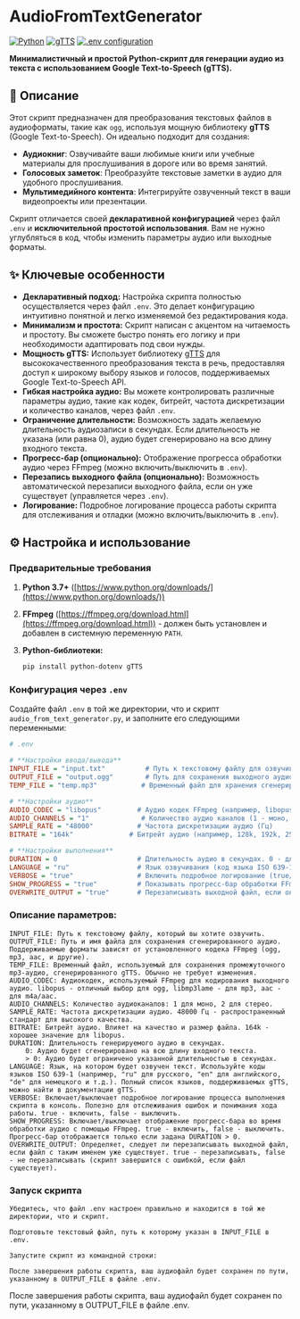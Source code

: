 # AudioFromTextGenerator

[![Python](https://img.shields.io/badge/Python-3.7+-blue.svg)](https://www.python.org/downloads/)
[![gTTS](https://img.shields.io/badge/gTTS-v2.2.3-green.svg)](https://pypi.org/project/gTTS/)
[![.env configuration](https://img.shields.io/badge/.env%20Config-Declarative-yellow.svg)](https://pypi.org/project/python-dotenv/)

**Минималистичный и простой Python-скрипт для генерации аудио из текста с использованием Google Text-to-Speech (gTTS).**

## 📖 Описание

Этот скрипт предназначен для преобразования текстовых файлов в аудиоформаты, такие как `ogg`, используя мощную библиотеку **gTTS** (Google Text-to-Speech). Он идеально подходит для создания:

*   **Аудиокниг**: Озвучивайте ваши любимые книги или учебные материалы для прослушивания в дороге или во время занятий.
*   **Голосовых заметок**: Преобразуйте текстовые заметки в аудио для удобного прослушивания.
*   **Мультимедийного контента**: Интегрируйте озвученный текст в ваши видеопроекты или презентации.

Скрипт отличается своей **декларативной конфигурацией** через файл `.env` и **исключительной простотой использования**.  Вам не нужно углубляться в код, чтобы изменить параметры аудио или выходные форматы.

## ✨ Ключевые особенности

*   **Декларативный подход:** Настройка скрипта полностью осуществляется через файл `.env`. Это делает конфигурацию интуитивно понятной и легко изменяемой без редактирования кода.
*   **Минимализм и простота:** Скрипт написан с акцентом на читаемость и простоту. Вы сможете быстро понять его логику и при необходимости адаптировать под свои нужды.
*   **Мощность gTTS:** Использует библиотеку [gTTS](https://gtts.readthedocs.io/en/latest/) для высококачественного преобразования текста в речь, предоставляя доступ к широкому выбору языков и голосов, поддерживаемых Google Text-to-Speech API.
*   **Гибкая настройка аудио:**  Вы можете контролировать различные параметры аудио, такие как кодек, битрейт, частота дискретизации и количество каналов, через файл `.env`.
*   **Ограничение длительности:** Возможность задать желаемую длительность аудиозаписи в секундах. Если длительность не указана (или равна 0), аудио будет сгенерировано на всю длину входного текста.
*   **Прогресс-бар (опционально):**  Отображение прогресса обработки аудио через FFmpeg (можно включить/выключить в `.env`).
*   **Перезапись выходного файла (опционально):**  Возможность автоматической перезаписи выходного файла, если он уже существует (управляется через `.env`).
*   **Логирование:** Подробное логирование процесса работы скрипта для отслеживания и отладки (можно включить/выключить в `.env`).

## ⚙️ Настройка и использование

### Предварительные требования

1.  **Python 3.7+** ([https://www.python.org/downloads/](https://www.python.org/downloads/))
2.  **FFmpeg** ([https://ffmpeg.org/download.html](https://ffmpeg.org/download.html)) - должен быть установлен и добавлен в системную переменную `PATH`.
3.  **Python-библиотеки:**

    ```bash
    pip install python-dotenv gTTS
    ```

### Конфигурация через `.env`

Создайте файл `.env` в той же директории, что и скрипт `audio_from_text_generator.py`, и заполните его следующими переменными:

```ini
# .env

# **Настройки ввода/вывода**
INPUT_FILE = "input.txt"          # Путь к текстовому файлу для озвучивания
OUTPUT_FILE = "output.ogg"        # Путь для сохранения выходного аудиофайла
TEMP_FILE = "temp.mp3"           # Временный файл для хранения сгенерированного gTTS mp3 (не меняйте без необходимости)

# **Настройки аудио**
AUDIO_CODEC = "libopus"         # Аудио кодек FFmpeg (например, libopus, libmp3lame, aac)
AUDIO_CHANNELS = "1"             # Количество аудио каналов (1 - моно, 2 - стерео)
SAMPLE_RATE = "48000"           # Частота дискретизации аудио (Гц)
BITRATE = "164k"              # Битрейт аудио (например, 128k, 192k, 256k)

# **Настройки выполнения**
DURATION = 0                    # Длительность аудио в секундах. 0 - для обработки полной длины TTS аудио, или задайте длительность в секундах (целое число).
LANGUAGE = "ru"                 # Язык озвучивания (код языка ISO 639-1, например, ru, en, de, es, fr)
VERBOSE = "true"                # Включить подробное логирование (true/false)
SHOW_PROGRESS = "true"          # Показывать прогресс-бар обработки FFmpeg (true/false)
OVERWRITE_OUTPUT = "true"       # Перезаписывать выходной файл, если он существует (true/false)
```
### Описание параметров:

    INPUT_FILE: Путь к текстовому файлу, который вы хотите озвучить.
    OUTPUT_FILE: Путь и имя файла для сохранения сгенерированного аудио. Поддерживаемые форматы зависят от установленного кодека FFmpeg (ogg, mp3, aac, и другие).
    TEMP_FILE: Временный файл, используемый для сохранения промежуточного mp3-аудио, сгенерированного gTTS. Обычно не требует изменения.
    AUDIO_CODEC: Аудиокодек, используемый FFmpeg для кодирования выходного аудио. libopus - отличный выбор для ogg, libmp3lame - для mp3, aac - для m4a/aac.
    AUDIO_CHANNELS: Количество аудиоканалов: 1 для моно, 2 для стерео.
    SAMPLE_RATE: Частота дискретизации аудио. 48000 Гц - распространенный стандарт для высокого качества.
    BITRATE: Битрейт аудио. Влияет на качество и размер файла. 164k - хорошее значение для libopus.
    DURATION: Длительность генерируемого аудио в секундах.
        0: Аудио будет сгенерировано на всю длину входного текста.
        > 0: Аудио будет ограничено указанной длительностью в секундах.
    LANGUAGE: Язык, на котором будет озвучен текст. Используйте коды языков ISO 639-1 (например, "ru" для русского, "en" для английского, "de" для немецкого и т.д.). Полный список языков, поддерживаемых gTTS, можно найти в документации gTTS.
    VERBOSE: Включает/выключает подробное логирование процесса выполнения скрипта в консоль. Полезно для отслеживания ошибок и понимания хода работы. true - включить, false - выключить.
    SHOW_PROGRESS: Включает/выключает отображение прогресс-бара во время обработки аудио с помощью FFmpeg. true - включить, false - выключить. Прогресс-бар отображается только если задана DURATION > 0.
    OVERWRITE_OUTPUT: Определяет, следует ли перезаписывать выходной файл, если файл с таким именем уже существует. true - перезаписывать, false - не перезаписывать (скрипт завершится с ошибкой, если файл существует).

### Запуск скрипта

    Убедитесь, что файл .env настроен правильно и находится в той же директории, что и скрипт.

    Подготовьте текстовый файл, путь к которому указан в INPUT_FILE в .env.

    Запустите скрипт из командной строки:
    
    После завершения работы скрипта, ваш аудиофайл будет сохранен по пути, указанному в OUTPUT_FILE в файле .env.


После завершения работы скрипта, ваш аудиофайл будет сохранен по пути, указанному в OUTPUT_FILE в файле .env.
